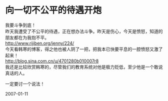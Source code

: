 # 向一切不公平的待遇开炮

我要斗争到底！<br />
昨天我遭受了不公平的待遇，正在想办法斗争。昨天是伤心，今天是愤怒，知道的朋友都在为我抱不平。<br />
http://www.rijiben.org/jenny/224/<br />
今天看韩寒的博客，得之他也被人阴了一把，把我本已快要平息的一腔愤怒又激了起来！<br />
http://blog.sina.com.cn/u/4701280b010007r8<br />
我还是比较欣赏韩寒的，尽管我们的教育系统对他是极力贬低，至少他是一个敢说真话的人。


一定要讨一个说法！




2007-01-11